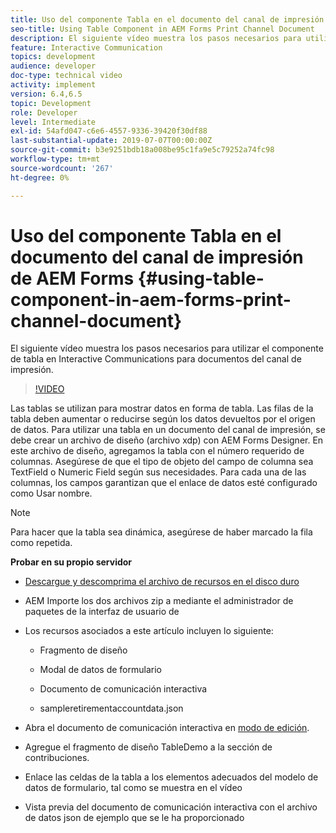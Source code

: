```yaml
---
title: Uso del componente Tabla en el documento del canal de impresión de AEM Forms
seo-title: Using Table Component in AEM Forms Print Channel Document
description: El siguiente vídeo muestra los pasos necesarios para utilizar el componente de tabla en Interactive Communications para documentos del canal de impresión.
feature: Interactive Communication
topics: development
audience: developer
doc-type: technical video
activity: implement
version: 6.4,6.5
topic: Development
role: Developer
level: Intermediate
exl-id: 54afd047-c6e6-4557-9336-39420f30df88
last-substantial-update: 2019-07-07T00:00:00Z
source-git-commit: b3e9251bdb18a008be95c1fa9e5c79252a74fc98
workflow-type: tm+mt
source-wordcount: '267'
ht-degree: 0%

---
```


# Uso del componente Tabla en el documento del canal de impresión de AEM Forms {#using-table-component-in-aem-forms-print-channel-document}

El siguiente vídeo muestra los pasos necesarios para utilizar el componente de tabla en Interactive Communications para documentos del canal de impresión.

>[!VIDEO](https://video.tv.adobe.com/v/27769?quality=12&learn=on)

Las tablas se utilizan para mostrar datos en forma de tabla. Las filas de la tabla deben aumentar o reducirse según los datos devueltos por el origen de datos. Para utilizar una tabla en un documento del canal de impresión, se debe crear un archivo de diseño (archivo xdp) con AEM Forms Designer. En este archivo de diseño, agregamos la tabla con el número requerido de columnas. Asegúrese de que el tipo de objeto del campo de columna sea TextField o Numeric Field según sus necesidades. Para cada una de las columnas, los campos garantizan que el enlace de datos esté configurado como Usar nombre.

>[!NOTE]
>
>Para hacer que la tabla sea dinámica, asegúrese de haber marcado la fila como repetida.

**Probar en su propio servidor**

* [Descargue y descomprima el archivo de recursos en el disco duro](assets/usingtablesinprintchannel.zip)

* AEM Importe los dos archivos zip a mediante el administrador de paquetes de la interfaz de usuario de

* Los recursos asociados a este artículo incluyen lo siguiente:

   * Fragmento de diseño

   * Modal de datos de formulario

   * Documento de comunicación interactiva
   * sampleretirementaccountdata.json

* Abra el documento de comunicación interactiva en [modo de edición](http://localhost:4502/editor.html/content/forms/af/401kstatement/tablesinprintdocument/channels/print.html).

* Agregue el fragmento de diseño TableDemo a la sección de contribuciones.
* Enlace las celdas de la tabla a los elementos adecuados del modelo de datos de formulario, tal como se muestra en el vídeo

* Vista previa del documento de comunicación interactiva con el archivo de datos json de ejemplo que se le ha proporcionado
